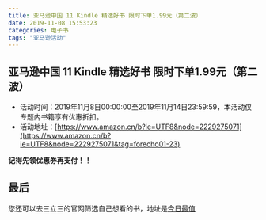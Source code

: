 ```yaml
---
title: 亚马逊中国 11 Kindle 精选好书 限时下单1.99元（第二波）
date: 2019-11-08 15:53:23
categories: 电子书
tags: "亚马逊活动"
---
```


## 亚马逊中国 11 Kindle 精选好书 限时下单1.99元（第二波）

- 活动时间：2019年11月8日00:00:00至2019年11月14日23:59:59，本活动仅专题内书籍享有优惠折扣。
- 活动地址：[https://www.amazon.cn/b?ie=UTF8&node=2229275071](https://www.amazon.cn/b?ie=UTF8&node=2229275071&tag=forecho01-23)

**记得先领优惠券再支付！！**

## 最后

您还可以去三立三的官网筛选自己想看的书，地址是[今日最值](https://3li3.com/book/day?date=)
